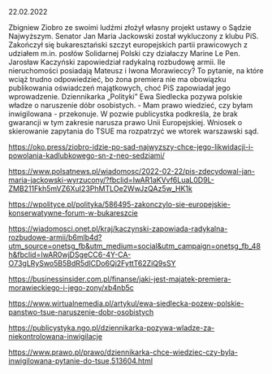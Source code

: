 22.02.2022

Zbigniew Ziobro ze swoimi ludźmi złożył własny projekt ustawy o Sądzie Najwyższym. Senator Jan Maria Jackowski został wykluczony z klubu PiS. Zakończył się bukaresztański szczyt europejskich partii prawicowych z udziałem m.in. posłów Solidarnej Polski czy działaczy Marine Le Pen. Jarosław Kaczyński zapowiedział radykalną rozbudowę armii. Ile nieruchomości posiadają Mateusz i Iwona Morawieccy? To pytanie, na które wciąż trudno odpowiedzieć, bo żona premiera nie ma obowiązku publikowania oświadczeń majątkowych, choć PiS zapowiadał jego wprowadzenie. Dziennikarka „Polityki” Ewa Siedlecka pozywa polskie władze o naruszenie dóbr osobistych. - Mam prawo wiedzieć, czy byłam inwigilowana - przekonuje. W pozwie publicystka podkreśla, że brak gwarancji w tym zakresie narusza prawo Unii Europejskiej. Wniosek o skierowanie zapytania do TSUE ma rozpatrzyć we wtorek warszawski sąd.

https://oko.press/ziobro-idzie-po-sad-najwyzszy-chce-jego-likwidacji-i-powolania-kadlubkowego-sn-z-neo-sedziami/

https://www.polsatnews.pl/wiadomosc/2022-02-22/pis-zdecydowal-jan-maria-jackowski-wyrzucony/?fbclid=IwAR1aKVvf6LuaL0D9L-ZMB211Fkh5mVZ6XuI23PhMTLOe2WwJzQAz5w_HK1k

https://wpolityce.pl/polityka/586495-zakonczylo-sie-europejskie-konserwatywne-forum-w-bukareszcie

https://wiadomosci.onet.pl/kraj/kaczynski-zapowiada-radykalna-rozbudowe-armii/b6mlb4d?utm_source=onetsg_fb&utm_medium=social&utm_campaign=onetsg_fb_48h&fbclid=IwAR0wjDSgeCC6-4Y-CA-O73gLRySwo5B5BdR5dlCDo6Qj2FyttT62ZiQ9sSY

https://businessinsider.com.pl/finanse/jaki-jest-majatek-premiera-morawieckiego-i-jego-zony/xb4nb5c

https://www.wirtualnemedia.pl/artykul/ewa-siedlecka-pozew-polskie-panstwo-tsue-naruszenie-dobr-osobistych

https://publicystyka.ngo.pl/dziennikarka-pozywa-wladze-za-niekontrolowana-inwigilacje

https://www.prawo.pl/prawo/dziennikarka-chce-wiedziec-czy-byla-inwigilowana-pytanie-do-tsue,513604.html